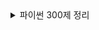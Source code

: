 <details>
<summary>파이썬 300제 정리</summary>

01. 파이썬 시작하기
[1-10](https://wikidocs.net/7014)
02. 파이썬 변수
[11-20](https://wikidocs.net/7021)
03. 파이썬 문자열
[21-30](https://wikidocs.net/7022)
[31-40](https://wikidocs.net/7024)
[41-50](https://wikidocs.net/78558)
04. 파이썬 리스트
[51-60](https://wikidocs.net/7023)
[61-70](https://wikidocs.net/7025)
05. 파이썬 튜플
[71-80](https://wikidocs.net/7027)
06. 파이썬 딕셔너리
[81-90](https://wikidocs.net/22000)
[91-100](https://wikidocs.net/78563)
07. 파이썬 분기문
[101-110](https://wikidocs.net/7028)
[111-120](https://wikidocs.net/7030)
[121-130](https://wikidocs.net/7031)
08. 파이썬 반복문
[131-140](https://wikidocs.net/78562)
[141-150](https://wikidocs.net/7020)
[151-160](https://wikidocs.net/78768)
[161-170](https://wikidocs.net/7033)
[171-180](https://wikidocs.net/25315)
[181-190](https://wikidocs.net/78564)
[191-200](https://wikidocs.net/78565)
09. 파이썬 함수
[201-210](https://wikidocs.net/23906)
[211-220](https://wikidocs.net/23906)
[221-230](https://wikidocs.net/7039)
[231-240](https://wikidocs.net/78556)
10. 파이썬 모듈
[241-250](https://wikidocs.net/7040)
11. 파이썬 클래스
[251-260](https://wikidocs.net/7035)
[261-270](https://wikidocs.net/7036)
[271-280](https://wikidocs.net/7037)
[281-290](https://wikidocs.net/7041)
12. 파일 입출력과 예외처리
[291-300](https://wikidocs.net/7044)